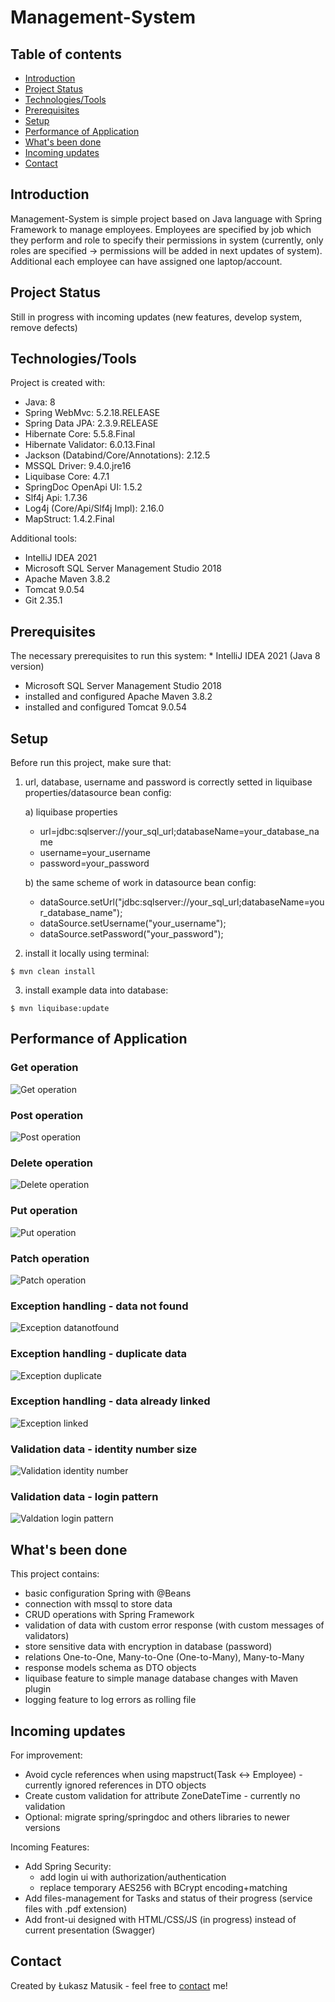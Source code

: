 # Management-System

## Table of contents
* [Introduction](#introduction)
* [Project Status](#project-status)
* [Technologies/Tools](#technologiestools)
* [Prerequisites](#prerequisites)
* [Setup](#setup)
* [Performance of Application](#performance-of-application)
* [What's been done](#whats-been-done)
* [Incoming updates](#incoming-updates)
* [Contact](#contact)

## Introduction
Management-System is simple project based on Java language with Spring Framework to manage employees. Employees are specified by job which they perform and role to specify their permissions in system (currently, only roles are specified -> permissions will be added in next updates of system). Additional each employee can have assigned one laptop/account. 

## Project Status
Still in progress with incoming updates (new features, develop system, remove defects)
	
## Technologies/Tools
Project is created with:
* Java: 8
* Spring WebMvc: 5.2.18.RELEASE
* Spring Data JPA: 2.3.9.RELEASE
* Hibernate Core: 5.5.8.Final
* Hibernate Validator: 6.0.13.Final
* Jackson (Databind/Core/Annotations): 2.12.5
* MSSQL Driver: 9.4.0.jre16
* Liquibase Core: 4.7.1
* SpringDoc OpenApi UI: 1.5.2
* Slf4j Api: 1.7.36
* Log4j (Core/Api/Slf4j Impl): 2.16.0
* MapStruct: 1.4.2.Final

Additional tools:
* IntelliJ IDEA 2021
* Microsoft SQL Server Management Studio 2018
* Apache Maven 3.8.2
* Tomcat 9.0.54
* Git 2.35.1

## Prerequisites
The necessary prerequisites to run this system:
	* IntelliJ IDEA 2021 (Java 8 version)
  * Microsoft SQL Server Management Studio 2018
  * installed and configured Apache Maven 3.8.2
  * installed and configured Tomcat 9.0.54
 
## Setup
Before run this project, make sure that:

1. url, database, username and password is correctly setted in liquibase properties/datasource bean config:

    a) liquibase properties
      * url=jdbc:sqlserver://your_sql_url;databaseName=your_database_name
      * username=your_username
      * password=your_password
  
    b) the same scheme of work in datasource bean config:
      * dataSource.setUrl("jdbc:sqlserver://your_sql_url;databaseName=your_database_name");
      * dataSource.setUsername("your_username");
      * dataSource.setPassword("your_password");

2. install it locally using terminal:
```
$ mvn clean install
```

3. install example data into database:
```
$ mvn liquibase:update
```

## Performance of Application

### Get operation
![Get operation](/assets/images/get.jpg)

### Post operation
![Post operation](/assets/images/post.jpg)

### Delete operation
![Delete operation](/assets/images/delete.jpg)

### Put operation
![Put operation](/assets/images/put.jpg)

### Patch operation
![Patch operation](/assets/images/patch.jpg)

### Exception handling - data not found
![Exception datanotfound](/assets/images/datanotfound.jpg)

### Exception handling - duplicate data
![Exception duplicate](/assets/images/duplicate.jpg)

### Exception handling - data already linked
![Exception linked](/assets/images/linked.jpg)

### Validation data - identity number size
![Validation identity number](/assets/images/identity.jpg)

### Validation data - login pattern
![Valdation login pattern](/assets/images/login.jpg)

## What's been done
This project contains:
 - basic configuration Spring with @Beans
 - connection with mssql to store data
 - CRUD operations with Spring Framework
 - validation of data with custom error response (with custom messages of validators)
 - store sensitive data with encryption in database (password)
 - relations One-to-One, Many-to-One (One-to-Many), Many-to-Many
 - response models schema as DTO objects
 - liquibase feature to simple manage database changes with Maven plugin
 - logging feature to log errors as rolling file

## Incoming updates

For improvement:
- Avoid cycle references when using mapstruct(Task <-> Employee) - currently ignored references in DTO objects 
- Create custom validation for attribute ZoneDateTime - currently no validation
- Optional: migrate spring/springdoc and others libraries to newer versions

Incoming Features:
- Add Spring Security: 
  * add login ui with authorization/authentication 
  * replace temporary AES256 with BCrypt encoding+matching
- Add files-management for Tasks and status of their progress (service files with .pdf extension)
- Add front-ui designed with HTML/CSS/JS (in progress) instead of current presentation (Swagger)

## Contact
Created by Łukasz Matusik - feel free to [contact](https://github.com/LukaszMat94) me!
